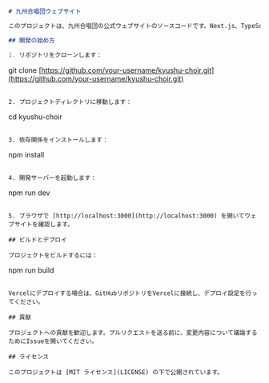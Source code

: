 ```markdown
# 九州合唱団ウェブサイト

このプロジェクトは、九州合唱団の公式ウェブサイトのソースコードです。Next.js、TypeScript、TailwindCSSを使用して構築されています。

## 開発の始め方

1. リポジトリをクローンします：
```

git clone [https://github.com/your-username/kyushu-choir.git](https://github.com/your-username/kyushu-choir.git)

```plaintext

2. プロジェクトディレクトリに移動します：
```

cd kyushu-choir

```plaintext

3. 依存関係をインストールします：
```

npm install

```plaintext

4. 開発サーバーを起動します：
```

npm run dev

```plaintext

5. ブラウザで [http://localhost:3000](http://localhost:3000) を開いてウェブサイトを確認します。

## ビルドとデプロイ

プロジェクトをビルドするには：

```

npm run build

```plaintext

Vercelにデプロイする場合は、GitHubリポジトリをVercelに接続し、デプロイ設定を行ってください。

## 貢献

プロジェクトへの貢献を歓迎します。プルリクエストを送る前に、変更内容について議論するためにIssueを開いてください。

## ライセンス

このプロジェクトは [MIT ライセンス](LICENSE) の下で公開されています。
```